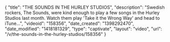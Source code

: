 {
    "title": "THE SOUNDS IN THE HURLEY STUDIOS",
    "description": "Swedish rockers, The Sounds, were kind enough to play a few songs in the Hurley Studios last month. Watch them play 'Take it the Wrong Way' and head to iTune...",
    "videoid": "158356",
    "date_created": "1398292470",
    "date_modified": "1418181329",
    "type": "captivate",
    "layout": "video",
    "url": "\/v\/the-sounds-in-the-hurley-studios\/158356"
}